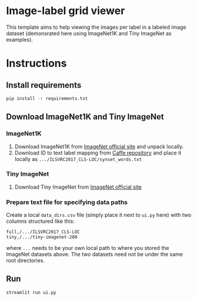 # Image-label grid viewer

This template aims to help viewing the images per label in a labeled image dataset (demonsrated here using ImageNet1K and Tiny ImageNet as examples).

# Instructions

## Install requirements

```bash
pip install -r requirements.txt
```
## Download ImageNet1K and Tiny ImageNet

### ImageNet1K

1. Download ImageNet1K from 
[ImageNet official site](https://www.image-net.org/challenges/LSVRC/2012/2012-downloads.php#images) and unpack locally.
2. Download ID to text label mapping from [Caffe repository](https://github.com/HoldenCaulfieldRye/caffe/blob/master/data/ilsvrc12/synset_words.txt) and place it locally as `.../ILSVRC2017_CLS-LOC/synset_words.txt`

### Tiny ImageNet

1. Download Tiny ImageNet from [ImageNet official site](https://www.image-net.org/download-images.php)


### Prepare text file for specifying data paths

Create a local `data_dirs.csv` file (simply place it next to `ui.py` here) with two columns structured like this:

```
full,/.../ILSVRC2017_CLS-LOC
tiny,/.../tiny-imagenet-200
```
where `...` needs to be your own local path to where you stored the ImageNet datasets above. The two datasets need not be under the same root directories.

## Run

```bash
streamlit run ui.py
```
